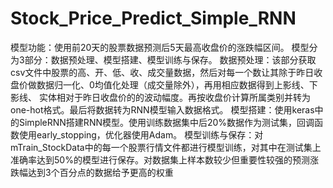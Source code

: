 # Stock_Price_Predict_Simple_RNN
模型功能：使用前20天的股票数据预测后5天最高收盘价的涨跌幅区间。
模型分为3部分：数据预处理、模型搭建、模型训练与保存。
数据预处理：该部分获取csv文件中股票的高、开、低、收、成交量数据，然后对每一个数让其除于昨日收盘价做数据归一化、0均值化处理（成交量除外），再用相应数据得到上影线、下影线、
实体相对于昨日收盘价的的波动幅度。再按收盘价计算所属类别并转为one-hot格式。最后将数据转为RNN模型输入数据格式。
模型搭建：使用keras中的SimpleRNN搭建RNN模型。使用训练数据集中后20%数据作为测试集，回调函数使用early_stopping，优化器使用Adam。
模型训练与保存：对mTrain_StockData中的每一个股票行情文件都进行模型训练，对其中在测试集上准确率达到50%的模型进行保存。对数据集上样本数较少但重要性较强的预测涨跌幅达到3个百分点的数据给予更高的权重
